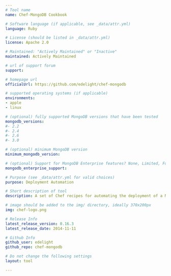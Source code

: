 ```yaml
---
# Tool name
name: Chef-MongoDB Cookbook

# Software language (if applicable, see _data/attr.yml)
language: Ruby

# License (should be listed in _data/attr.yml)
license: Apache 2.0

# Maintained: "Actively Maintained" or "Inactive"
maintained: Actively Maintained

# url of support forum
support: 

# homepage url
officialUrl: https://github.com/edelight/chef-mongodb

# supported operating systems (if applicable)
environments:
- apple
- linux

# (optional) fully supported MongoDB versions that have been tested
mongodb_versions:
#- 2.2
#- 2.4
#- 2.6
#- 3.0

# (optional) minimum MongoDB version
minimum_mongodb_version:

# (optional) Support for MongoDB Enterprise features? None, Limited, Full
mongodb_enterprise_support: 

# Purpose (see _data/attr.yml for valid choices)
purpose: Deployment Automation

# Short description of tool
description: A set of Chef recipes for automating the deployment of a MongoDB cluster.

# image should be added to the img/ directory, ideally 370x200px
img: chef-logo.png

# Release Info
latest_release_version: 0.16.3
latest_release_date: 2014-11-11

# Github Info
github_user: edelight
github_repo: chef-mongodb

# Do not change the following settings
layout: tool

---
```

